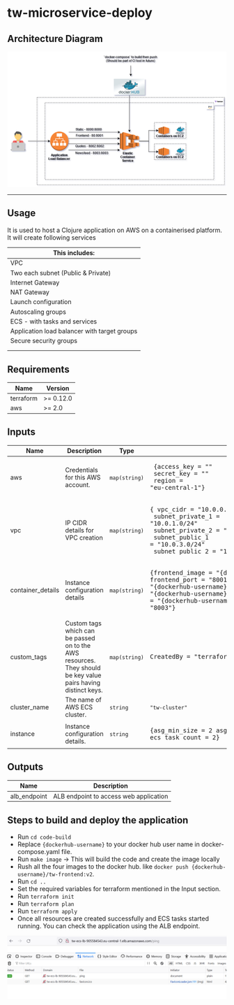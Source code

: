 # tw-microservice-deploy

## Architecture Diagram

![architecture-diagram](documentation/diagram.png)

---

## Usage

It is used to host a Clojure application on AWS on a containerised platform. It will create following services

| This includes: |
|------|
| VPC |
| Two each subnet (Public & Private) |
| Internet Gateway |
| NAT Gateway |
| Launch configuration |
| Autoscaling groups |
| ECS - with tasks and services |
| Application load balancer with target groups |
| Secure security groups |
||
||

<!-- markdownlint-disable -->
## Requirements

| Name | Version |
|------|---------|
| terraform | >= 0.12.0 |
| aws | >= 2.0 |

## Inputs

| Name | Description | Type | Default | Required |
|------|-------------|------|---------|:--------:|
| aws | Credentials for this AWS account. | `map(string)` | <pre> {access_key = "" <br> secret_key = "" <br> region = "eu-central-1"} </pre>  | yes |
| vpc | IP CIDR details for VPC creation | `map(string)` | <pre>{ vpc_cidr         = "10.0.0.0/16", <br> subnet_private_1 = "10.0.1.0/24" <br> subnet_private_2 = "10.0.2.0/24" <br> subnet_public_1  = "10.0.3.0/24" <br> subnet_public_2  = "10.0.4.0/24" }</pre> | no |
| container_details | Instance configuration details | `map(string)` | <pre>{frontend_image = "{dockerhub-username}/tw-frontend:v2" frontend_port  = "8001" static_image   = "{dockerhub-username}/tw-static:v2" static_port    = "8000" quotes_image   = "{dockerhub-username}/tw-quotes:v2" quotes_port    = "8002" newsfeed_image = "{dockerhub-username}/tw-newsfeed:v2" newsfeed_port  = "8003"}</pre> | yes |
| custom_tags | Custom tags which can be passed on to the AWS resources. They should be key value pairs having distinct keys. | `map(string)` | <pre>CreatedBy   = "terraform" }</pre> | no |
| cluster_name |The name of AWS ECS cluster. | `string` | `"tw-cluster"` | no |
| instance |Instance configuration details. | `string` | <pre>{asg_min_size  = 2 asg_max_size  = 2 asg_desired_capacity = 2 ecs_task_count  = 2}</pre>  | no |


## Outputs

| Name | Description |
|------|-------------|
| alb_endpoint | ALB endpoint to access web application |


## Steps to build and deploy the application
- Run `cd code-build`
- Replace `{dockerhub-username}` to your docker hub user name in docker-compose.yaml file.
- Run `make image` -> This will build the code and create the image locally
- Rush all the four images to the docker hub. like `docker push {dockerhub-username}/tw-frontend:v2`.
- Run `cd ..`
- Set the required variables for terraform mentioned in the Input section.
- Run `terraform init`
- Run `terraform plan`
- Run `terraform apply`
- Once all resources are created successfully and ECS tasks started running. You can check the application using the ALB endpoint.

![output](documentation/output.png)
